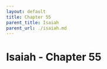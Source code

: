 ```yaml
---
layout: default
title: Chapter 55
parent_title: Isaiah
parent_url: ./isaiah.md
---
```


# Isaiah - Chapter 55
